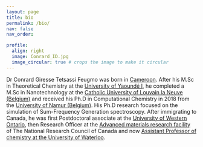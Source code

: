 ```yaml
---
layout: page
title: bio
permalink: /bio/
nav: false
nav_order:

profile:
  align: right
  image: Conrard_ID.jpg
  image_circular: true # crops the image to make it circular
---
```


Dr Conrard Giresse Tetsassi Feugmo was born in [Cameroon](https://en.wikipedia.org/wiki/Cameroon). After his M.Sc in Theoretical Chemistry at the [University of Yaoundé I](https://www.alluniversity.info/cameroon/university-of-yaounde-i/), he completed a M.Sc in Nanotechnology at the [Catholic University of Louvain la Neuve (Belgium)](https://uclouvain.be/en/index.html) and received his Ph.D in Computational Chemistry in 2018 from the  [University of Namur (Belgium)](https://www.google.com/search?client=safari&rls=en&q=university+of+namur&ie=UTF-8&oe=UTF-8). His Ph.D research focused on the simulation of Sum-Frequency Generation spectroscopy. After immigrating to Canada, he was first Postdoctoral associate at the [University of Western Ontario](https://www.uwo.ca), then Research Officer at the [Advanced materials research facility](https://nrc.canada.ca/en/research-development/nrc-facilities/advanced-materials-research-facility)  of The National Research Council  of Canada and now [Assistant Professor of chemistry at the University of Waterloo](https://uwaterloo.ca/chemistry/).
